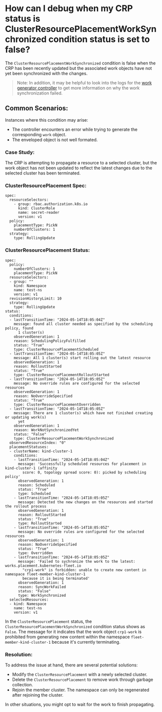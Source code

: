 # How can I debug when my CRP status is ClusterResourcePlacementWorkSynchronized condition status is set to false?

The `ClusterResourcePlacementWorkSynchronized` condition is false when the CRP has been recently updated but the associated work objects have not yet been synchronized with the changes.
> Note: In addition, it may be helpful to look into the logs for the [work generator controller](https://github.com/Azure/fleet/blob/main/pkg/controllers/workgenerator/controller.go) to get more information on why the work synchronization failed.

## Common Scenarios:
Instances where this condition may arise:
- The controller encounters an error while trying to generate the corresponding `work` object.
- The enveloped object is not well formated.

### Case Study:
The CRP is attempting to propagate a resource to a selected cluster, but the work object has not been updated to reflect the latest changes due to the selected cluster has been terminated.

### ClusterResourcePlacement Spec:
```
spec:
  resourceSelectors:
    - group: rbac.authorization.k8s.io
      kind: ClusterRole
      name: secret-reader
      version: v1
  policy:
    placementType: PickN
    numberOfClusters: 1
  strategy:
    type: RollingUpdate
 ```

### ClusterResourcePlacement Status:
```
spec:
  policy:
    numberOfClusters: 1
    placementType: PickN
  resourceSelectors:
  - group: ""
    kind: Namespace
    name: test-ns
    version: v1
  revisionHistoryLimit: 10
  strategy:
    type: RollingUpdate
status:
  conditions:
  - lastTransitionTime: "2024-05-14T18:05:04Z"
    message: found all cluster needed as specified by the scheduling policy, found
      1 cluster(s)
    observedGeneration: 1
    reason: SchedulingPolicyFulfilled
    status: "True"
    type: ClusterResourcePlacementScheduled
  - lastTransitionTime: "2024-05-14T18:05:05Z"
    message: All 1 cluster(s) start rolling out the latest resource
    observedGeneration: 1
    reason: RolloutStarted
    status: "True"
    type: ClusterResourcePlacementRolloutStarted
  - lastTransitionTime: "2024-05-14T18:05:05Z"
    message: No override rules are configured for the selected resources
    observedGeneration: 1
    reason: NoOverrideSpecified
    status: "True"
    type: ClusterResourcePlacementOverridden
  - lastTransitionTime: "2024-05-14T18:05:05Z"
    message: There are 1 cluster(s) which have not finished creating or updating work(s)
      yet
    observedGeneration: 1
    reason: WorkNotSynchronizedYet
    status: "False"
    type: ClusterResourcePlacementWorkSynchronized
  observedResourceIndex: "0"
  placementStatuses:
  - clusterName: kind-cluster-1
    conditions:
    - lastTransitionTime: "2024-05-14T18:05:04Z"
      message: 'Successfully scheduled resources for placement in kind-cluster-1 (affinity
        score: 0, topology spread score: 0): picked by scheduling policy'
      observedGeneration: 1
      reason: Scheduled
      status: "True"
      type: Scheduled
    - lastTransitionTime: "2024-05-14T18:05:05Z"
      message: Detected the new changes on the resources and started the rollout process
      observedGeneration: 1
      reason: RolloutStarted
      status: "True"
      type: RolloutStarted
    - lastTransitionTime: "2024-05-14T18:05:05Z"
      message: No override rules are configured for the selected resources
      observedGeneration: 1
      reason: NoOverrideSpecified
      status: "True"
      type: Overridden
    - lastTransitionTime: "2024-05-14T18:05:05Z"
      message: 'Failed to sychronize the work to the latest: works.placement.kubernetes-fleet.io
        "crp1-work" is forbidden: unable to create new content in namespace fleet-member-kind-cluster-1
        because it is being terminated'
      observedGeneration: 1
      reason: SyncWorkFailed
      status: "False"
      type: WorkSynchronized
  selectedResources:
  - kind: Namespace
    name: test-ns
    version: v1
```
In the `ClusterResourcePlacement` status, the `ClusterResourcePlacementWorkSynchronized` condition status shows as `False`. 
The message for it indicates that the work object `crp1-work` is prohibited from generating new content within the namespace `fleet-member-kind-cluster-1` because it's currently terminating.

### Resolution:
To address the issue at hand, there are several potential solutions:
- Modify the `ClusterResourcePlacement` with a newly selected cluster. 
- Delete the `ClusterResourcePlacement` to remove work through garbage collection.
- Rejoin the member cluster. The namespace can only be regenerated after rejoining the cluster.

In other situations, you might opt to wait for the work to finish propagating.
